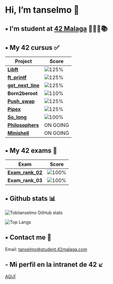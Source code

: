 <h1> Hi, I’m tanselmo 👋 </h1>

## ▪️ I'm student at [42 Malaga](https://www.42malaga.com/) 👨🏻‍💻📚

## ▪️ My 42 cursus ✅
| Project | Score |
|--------|--------|
| [**Libft**](https://github.com/Tobiianselmo/Libft) | ![125%](https://progress-bar.dev/125)
| [**ft_printf**](https://github.com/Tobiianselmo/ft_printf) | ![125%](https://progress-bar.dev/100)
| [**get_next_line**](https://github.com/Tobiianselmo/Get_next_line) | ![125%](https://progress-bar.dev/125)
| **Born2beroot** | ![110%](https://progress-bar.dev/110)
| [**Push_swap**](https://github.com/Tobiianselmo/Push_swap) | ![125%](https://progress-bar.dev/125)
| [**Pipex**](https://github.com/Tobiianselmo/Pipex) | ![125%](https://progress-bar.dev/125)
| [**So_long**](https://github.com/Tobiianselmo/So_long) | ![100%](https://progress-bar.dev/100)
| [**Philosophers**](https://github.com/Tobiianselmo/Philosophers) | ON GOING
| [**Minishell**](https://github.com/Tobiianselmo/Minishell) | ON GOING

## ▪️ My 42 exams 💯
| Exam | Score |
|--------|--------|
| [**Exam_rank_02**](https://github.com/Tobiianselmo/Exam_rank_02) | ![100%](https://progress-bar.dev/100)
| **Exam_rank_03** | ![100%](https://progress-bar.dev/100)

## ▪️ Github stats 📊

![Tobiianselmo GitHub stats](https://github-readme-stats.vercel.app/api?username=Tobiianselmo&show_icons=true&theme=github_dark)

![Top Langs](https://github-readme-stats.vercel.app/api/top-langs/?username=Tobiianselmo&layout=compact&theme=github_dark)

## ▪️ Contact me 📩

Email: tanselmo@student.42malaga.com

## - Mi perfil en la intranet de 42 ↙️
[AQUÍ](https://profile.intra.42.fr/users/tanselmo)
